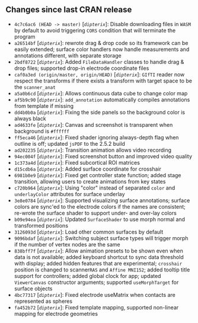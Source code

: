 ## Changes since last CRAN release
* `4c7c6ac6 (HEAD -> master)` [_`dipterix`_]: Disable downloading files in `WASM` by default to avoid triggering `CORS` condition that will terminate the program
* `a26514bf` [_`dipterix`_]: rewrote drag & drop code so its framework can be easily extended; surface color handlers now handle measurements and annotations different, with separate storage
* `2bdf8722` [_`dipterix`_]: Added `FileDataHandler` classes to handle drag & drop files; supported drop-in electrode coordinate files
* `caf0a3ed (origin/master, origin/HEAD)` [_`dipterix`_]: `GIfTI` reader now respect the transforms if there exists a transform with target space to be the `scanner_anat`
* `a5a0b6cd` [_`dipterix`_]: Allows continuous data cube to change color map
* `af5b9c90` [_`dipterix`_]: `add_annotation` automatically compiles annotations from template if missing
* `dd4b0b0a` [_`dipterix`_]: Fixing the side panels so the background color is always black
* `ad4633fe` [_`dipterix`_]: Canvas and screenshot is transparent when background is `#ffffff`
* `ff5eca46` [_`dipterix`_]: Fixed shader ignoring always-depth flag when outline is off; updated `jsPDF` to the 2.5.2 build
* `ad202235` [_`dipterix`_]: Transition animation allows video recording
* `94ec004f` [_`dipterix`_]: Fixed screenshot button and improved video quality
* `1c373a4d` [_`dipterix`_]: Fixed subcortical ROI matrices
* `d15cdb6a` [_`dipterix`_]: Added surface coordinate for crosshair
* `6981b0e9` [_`dipterix`_]: Fixed get controller state function; added stage transition, allowing users to create animations from key states
* `c720b964` [_`dipterix`_]: Using "color" instead of separated `color` and `underlayColor` attributes for surface underlay
* `3e8e0784` [_`dipterix`_]: Supported visualizing surface annotations; surface colors are sync'ed to the electrode colors if the names are consistent; re-wrote the surface shader to support under- and over-lay colors
* `b09e94ea` [_`dipterix`_]: Updated `SurfaceShader` to use morph normal and transformed positions
* `3126093d` [_`dipterix`_]: Load other common surfaces by default
* `9096bdaf` [_`dipterix`_]: Switching subject surface types will trigger morph if the number of vertex nodes are the same
* `838bff7f` [_`dipterix`_]: Allow animation presets to be shown even when data is not available; added keyboard shortcut to sync data threshold with display; added hidden features that are experimental; `crosshair` position is changed to scanner`RAS` and `Affine MNI152`; added tooltip title support for controllers; added global clock for app; updated `ViewerCanvas` constructor arguments; supported `useMorphTarget` for surface objects
* `4bc77317` [_`dipterix`_]: Fixed electrode useMatrix when contacts are represented as spheres
* `fa452b72` [_`dipterix`_]: Fixed template mapping, supported non-linear mapping for electrode geometries